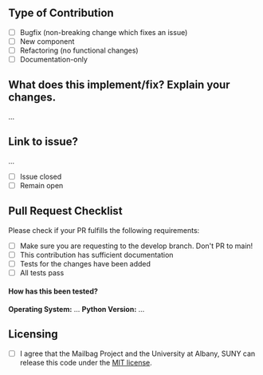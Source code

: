  ## Type of Contribution

- [ ] Bugfix (non-breaking change which fixes an issue)
- [ ] New component
- [ ] Refactoring (no functional changes)
- [ ] Documentation-only

## What does this implement/fix? Explain your changes.

...

## Link to issue?

...

- [ ] Issue closed
- [ ] Remain open

## Pull Request Checklist

Please check if your PR fulfills the following requirements:
- [ ] Make sure you are requesting to the develop branch. Don't PR to main!
- [ ] This contribution has sufficient documentation
- [ ] Tests for the changes have been added
- [ ] All tests pass

#### How has this been tested?
**Operating System:** …
**Python Version:** …

## Licensing
- [ ] I agree that the Mailbag Project and the University at Albany, SUNY can release this code under the [MIT license](https://github.com/UAlbanyArchives/mailbag/blob/main/LICENSE).
